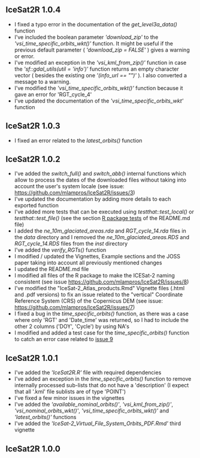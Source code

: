 
## IceSat2R 1.0.4

* I fixed a typo error in the documentation of the *get_level3a_data()* function
* I've included the boolean parameter *'download_zip'* to the *'vsi_time_specific_orbits_wkt()'* function. It might be useful if the previous default parameter ( *'download_zip = FALSE'* ) gives a warning or error.
* I've modified an exception in the *'vsi_kml_from_zip()'* function in case the *'sf::gdal_utils(util = 'info')'* function returns an empty character vector ( besides the existing one *'(info_url == "")'* ). I also converted a message to a warning.
* I've modified the *'vsi_time_specific_orbits_wkt()'* function because it gave an error for 'RGT_cycle_4'
* I've updated the documentation of the *'vsi_time_specific_orbits_wkt'* function


## IceSat2R 1.0.3

* I fixed an error related to the *latest_orbits()* function


## IceSat2R 1.0.2

* I've added the *switch_full()* and *switch_abb()* internal functions which allow to process the dates of the downloaded files without taking into account the user's system locale (see issue: https://github.com/mlampros/IceSat2R/issues/3)
* I've updated the documentation by adding more details to each exported function
* I've added more tests that can be executed using *testthat::test_local()* or *testthat::test_file()* (see the section [R package tests](https://github.com/mlampros/IceSat2R#r-package-tests) of the README.md file)
* I added the *ne_10m_glaciated_areas.rda* and *RGT_cycle_14.rda* files in the *data* directory and I removed the *ne_10m_glaciated_areas.RDS* and *RGT_cycle_14.RDS* files from the *inst* directory
* I've added the *verify_RGTs()* function
* I modified / updated the Vignettes, Example sections and the JOSS paper taking into account all previously mentioned changes
* I updated the README.md file
* I modified all files of the R package to make the ICESat-2 naming consistent (see issue https://github.com/mlampros/IceSat2R/issues/8)
* I've modified the "IceSat-2_Atlas_products.Rmd" Vignette files (.html and .pdf versions) to fix an issue related to the "vertical" Coordinate Reference System (CRS) of the Copernicus DEM (see issue: https://github.com/mlampros/IceSat2R/issues/7)
* I fixed a bug in the *time_specific_orbits()* function, as there was a case where only 'RGT' and 'Date_time' was returned, so I had to include the other 2 columns ('DOY', 'Cycle') by using NA's
* I modified and added a test case for the *time_specific_orbits()* function to catch an error case related to [issue 9](https://github.com/mlampros/IceSat2R/issues/9)


## IceSat2R 1.0.1

* I've added the *'IceSat2R.R'* file with required dependencies
* I've added an exception in the *time_specific_orbits()* function to remove internally processed sub-lists that do not have a 'description' (I expect that all '.kml' file sublists are of type 'POINT')
* I've fixed a few minor issues in the vignettes
* I've added the *'available_nominal_orbits()'*, *'vsi_kml_from_zip()'*, *'vsi_nominal_orbits_wkt()'*, *'vsi_time_specific_orbits_wkt()'* and *'latest_orbits()'* functions
* I've added the *'IceSat-2_Virtual_File_System_Orbits_PDF.Rmd'* third vignette 


## IceSat2R 1.0.0
